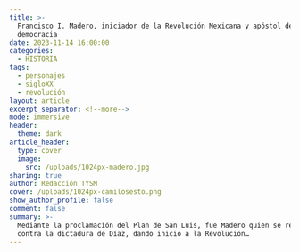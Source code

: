 ```yaml
---
title: >-
  Francisco I. Madero, iniciador de la Revolución Mexicana y apóstol de la
  democracia
date: 2023-11-14 16:00:00
categories:
  - HISTORIA
tags:
  - personajes
  - sigloXX
  - revolución
layout: article
excerpt_separator: <!--more-->
mode: immersive
header:
  theme: dark
article_header:
  type: cover
  image:
    src: /uploads/1024px-madero.jpg
sharing: true
author: Redacción TYSM
cover: /uploads/1024px-camilosesto.png
show_author_profile: false
comment: false
summary: >-
  Mediante la proclamación del Plan de San Luis, fue Madero quien se rebeló
  contra la dictadura de Díaz, dando inicio a la Revolución…
---
```

